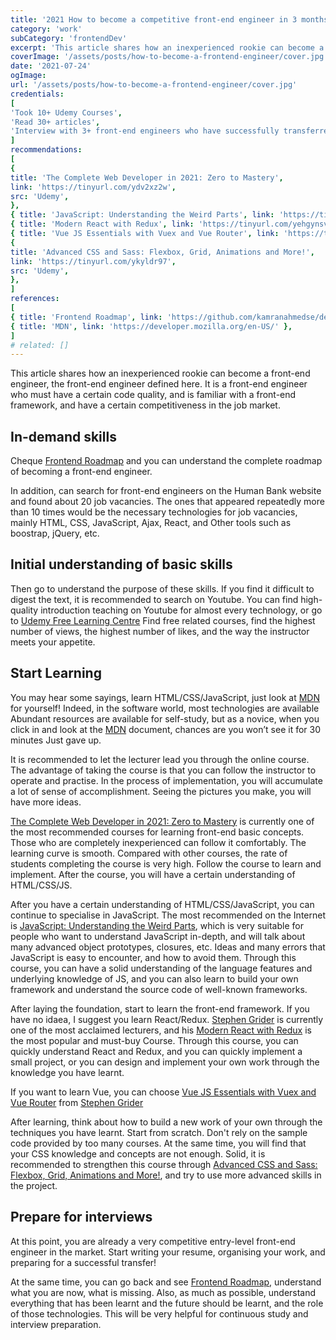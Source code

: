 ```yaml
---
title: '2021 How to become a competitive front-end engineer in 3 months'
category: 'work'
subCategory: 'frontendDev'
excerpt: 'This article shares how an inexperienced rookie can become a front-end engineer, the front-end engineer defined here. It is a front-end engineer who must have a certain code quality, and be familiar with a front-end framework, and have a certain competitiveness in the job market.'
coverImage: '/assets/posts/how-to-become-a-frontend-engineer/cover.jpg'
date: '2021-07-24'
ogImage:
url: '/assets/posts/how-to-become-a-frontend-engineer/cover.jpg'
credentials:
[
'Took 10+ Udemy Courses',
'Read 30+ articles',
'Interview with 3+ front-end engineers who have successfully transferred',
]
recommendations:
[
{
title: 'The Complete Web Developer in 2021: Zero to Mastery',
link: 'https://tinyurl.com/ydv2xz2w',
src: 'Udemy',
},
{ title: 'JavaScript: Understanding the Weird Parts', link: 'https://tinyurl.com/yemfgsgj', src: 'Udemy' },
{ title: 'Modern React with Redux', link: 'https://tinyurl.com/yehgynsv', src: 'Udemy' },
{ title: 'Vue JS Essentials with Vuex and Vue Router', link: 'https://tinyurl.com/yzp53825', src: 'Udemy' },
{
title: 'Advanced CSS and Sass: Flexbox, Grid, Animations and More!',
link: 'https://tinyurl.com/ykyldr97',
src: 'Udemy',
},
]
references:
[
{ title: 'Frontend Roadmap', link: 'https://github.com/kamranahmedse/developer-roadmap#frontend-roadmap' },
{ title: 'MDN', link: 'https://developer.mozilla.org/en-US/' },
]
# related: []
---
```


This article shares how an inexperienced rookie can become a front-end engineer, the front-end engineer defined here. It is a front-end engineer who must have a certain code quality, and is familiar with a front-end framework, and have a certain competitiveness in the job market.

## In-demand skills

Cheque [Frontend Roadmap](https://github.com/kamranahmedse/developer-roadmap#frontend-roadmap) and you can understand the complete roadmap of becoming a front-end engineer.

In addition, can search for front-end engineers on the Human Bank website and found about 20 job vacancies. The ones that appeared repeatedly more than 10 times would be the necessary technologies for job vacancies, mainly HTML, CSS, JavaScript, Ajax, React, and Other tools such as boostrap, jQuery, etc.

## Initial understanding of basic skills

Then go to understand the purpose of these skills. If you find it difficult to digest the text, it is recommended to search on Youtube. You can find high-quality introduction teaching on Youtube for almost every technology, or go to [Udemy Free Learning Centre](https://tinyurl.com/yfbaghja) Find free related courses, find the highest number of views, the highest number of likes, and the way the instructor meets your appetite.

## Start Learning

You may hear some sayings, learn HTML/CSS/JavaScript, just look at [MDN](https://developer.mozilla.org/en-US/) for yourself! Indeed, in the software world, most technologies are available Abundant resources are available for self-study, but as a novice, when you click in and look at the [MDN](https://developer.mozilla.org/en-US/) document, chances are you won’t see it for 30 minutes Just gave up.

It is recommended to let the lecturer lead you through the online course. The advantage of taking the course is that you can follow the instructor to operate and practise. In the process of implementation, you will accumulate a lot of sense of accomplishment. Seeing the pictures you make, you will have more ideas.

[The Complete Web Developer in 2021: Zero to Mastery](https://tinyurl.com/ydv2xz2w) is currently one of the most recommended courses for learning front-end basic concepts. Those who are completely inexperienced can follow it comfortably. The learning curve is smooth. Compared with other courses, the rate of students completing the course is very high. Follow the course to learn and implement. After the course, you will have a certain understanding of HTML/CSS/JS.

After you have a certain understanding of HTML/CSS/JavaScript, you can continue to specialise in JavaScript. The most recommended on the Internet is [JavaScript: Understanding the Weird Parts](https://tinyurl.com/yemfgsgj), which is very suitable for people who want to understand JavaScript in-depth, and will talk about many advanced object prototypes, closures, etc. Ideas and many errors that JavaScript is easy to encounter, and how to avoid them. Through this course, you can have a solid understanding of the language features and underlying knowledge of JS, and you can also learn to build your own framework and understand the source code of well-known frameworks.

After laying the foundation, start to learn the front-end framework. If you have no idaea, I suggest you learn React/Redux. [Stephen Grider](https://tinyurl.com/ydnr493j) is currently one of the most acclaimed lecturers, and his [Modern React with Redux](https://tinyurl.com/yehgynsv) is the most popular and must-buy Course. Through this course, you can quickly understand React and Redux, and you can quickly implement a small project, or you can design and implement your own work through the knowledge you have learnt.

If you want to learn Vue, you can choose [Vue JS Essentials with Vuex and Vue Router](https://tinyurl.com/yjuz2mbs) from [Stephen Grider](https://tinyurl.com/yzp53825)

After learning, think about how to build a new work of your own through the techniques you have learnt. Start from scratch. Don't rely on the sample code provided by too many courses. At the same time, you will find that your CSS knowledge and concepts are not enough. Solid, it is recommended to strengthen this course through [Advanced CSS and Sass: Flexbox, Grid, Animations and More!](https://tinyurl.com/ykyldr97), and try to use more advanced skills in the project.

## Prepare for interviews

At this point, you are already a very competitive entry-level front-end engineer in the market. Start writing your resume, organising your work, and preparing for a successful transfer!

At the same time, you can go back and see [Frontend Roadmap](https://github.com/kamranahmedse/developer-roadmap#frontend-roadmap), understand what you are now, what is missing. Also, as much as possible, understand everything that has been learnt and the future should be learnt, and the role of those technologies. This will be very helpful for continuous study and interview preparation.
